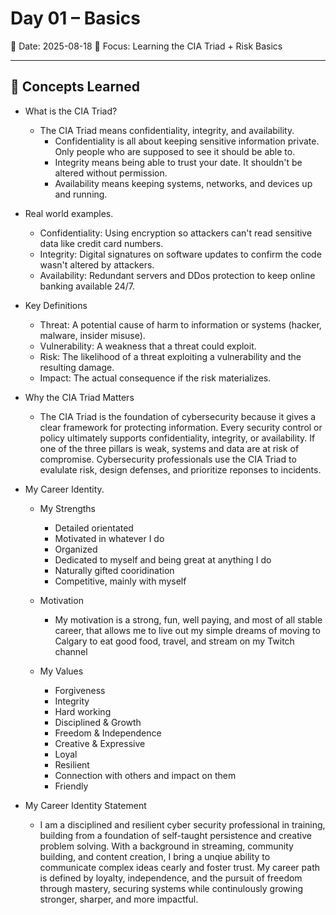 # Day 01 – Basics
📅 Date: 2025-08-18
🎯 Focus: Learning the CIA Triad + Risk Basics

---

## 📘 Concepts Learned
- What is the CIA Triad?
  - The CIA Triad means confidentiality, integrity, and availability.
    - Confidentiality is all about keeping sensitive information private. Only people who are supposed to see it should be able to.
    - Integrity means being able to trust your date. It shouldn't be altered without permission.
    - Availability means keeping systems, networks, and devices up and running.
- Real world examples.
  - Confidentiality: Using encryption so attackers can't read sensitive data like credit card numbers.
  - Integrity: Digital signatures on software updates to confirm the code wasn't altered by attackers.
  - Availability: Redundant servers and DDos protection to keep online banking available 24/7.

- Key Definitions
  - Threat: A potential cause of harm to information or systems (hacker, malware, insider misuse).
  - Vulnerability: A weakness that a threat could exploit.
  - Risk: The likelihood of a threat exploiting a vulnerability and the resulting damage.
  - Impact: The actual consequence if the risk materializes.

- Why the CIA Triad Matters
  - The CIA Triad is the foundation of cybersecurity because it gives a clear framework for protecting information. Every security control or policy ultimately supports confidentiality, integrity, or availability. If one of the three pillars is weak, systems and data are at risk of compromise. Cybersecurity professionals use the CIA Triad to evalulate risk, design defenses, and prioritize reponses to incidents.

- My Career Identity.
  - My Strengths
    - Detailed orientated
    - Motivated in whatever I do
    - Organized
    - Dedicated to myself and being great at anything I do
    - Naturally gifted cooridination
    - Competitive, mainly with myself

  - Motivation
    - My motivation is a strong, fun, well paying, and most of all stable career, that allows me to live out my simple dreams of moving to Calgary to eat good food, travel, and stream on my Twitch channel

  - My Values
    - Forgiveness
    - Integrity
    - Hard working
    - Disciplined & Growth
    - Freedom & Independence
    - Creative & Expressive
    - Loyal
    - Resilient
    - Connection with others and impact on them
    - Friendly

- My Career Identity  Statement
  - I am a disciplined and resilient cyber security professional in training, building from a foundation of self-taught persistence and creative problem solving. With a background in streaming, community building, and content creation, I bring a unqiue ability to communicate complex ideas cearly and foster trust. My career path is defined by loyalty, independence, and the pursuit of freedom through mastery, securing systems while continulously growing stronger, sharper, and more impactful.
